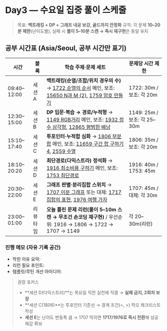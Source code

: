 # Day3 — 수요일 집중 풀이 스케줄

> 목표: **백트래킹 + DP + 그래프 내공 보강, 골드까지 안정화**
> 규칙: 각 문제 **10–20분 제한**(난이도별), 실패 시 **풀이 5–10분 스캔 → 즉시 재구현**은 동일 유지

## 공부 시간표 (Asia/Seoul, **공부 시간만 표기**)

| 시간          | 블록    | 학습 주제·문제 세트                                                                                                                                                                                         | 문제당 시간 제한                |
|-------------|-------|-----------------------------------------------------------------------------------------------------------------------------------------------------------------------------------------------------|--------------------------|
| 09:40–12:00 | 세션 A  | **백트래킹(순열/조합/위치 경우의 수)** → [1722 순열의 순서](https://www.acmicpc.net/problem/1722) 메인, 보조: [15650 N과 M (2)](https://www.acmicpc.net/problem/15650), [1759 암호 만들기](https://www.acmicpc.net/problem/1759) | 1722: 30m / 보조: 각 20m    |
| 12:30–15:00 | 세션 B  | **DP 입문·복습 → 경로/누적형** → [1149 RGB거리](https://www.acmicpc.net/problem/1149) 메인, 보조: [1932 정수 삼각형](https://www.acmicpc.net/problem/1932), [12865 평범한 배낭](https://www.acmicpc.net/problem/12865)       | 1149: 25m / 보조: 각 25–30m |
| 15:10–17:40 | 세션 C  | **투포인터·누적합 심화** → [1806 부분합](https://www.acmicpc.net/problem/1806) 메인, 보조: [11659 구간 합 구하기 4](https://www.acmicpc.net/problem/11659), [2559 수열](https://www.acmicpc.net/problem/2559)               | 1806: 35m / 보조: 각 20m    |
| 18:10–20:20 | 세션 D  | **최단경로(다익스트라) 정석화** → [1916 최소비용 구하기](https://www.acmicpc.net/problem/1916) 메인, 보조: [1753 최단경로](https://www.acmicpc.net/problem/1753)                                                               | 1916: 40m / 1753: 45m    |
| 20:30–22:00 | 세션 E  | **그래프 판별·분리집합 스위치** → [1707 이분 그래프](https://www.acmicpc.net/problem/1707) 또는 대체: [1717 집합의 표현](https://www.acmicpc.net/problem/1717), [1976 여행 가자](https://www.acmicpc.net/problem/1976)            | 1707: 45m / 대체: 각 30m    |
| 23:00–01:00 | 리뷰 타임 | **오늘 틀린 문제 리런(풀이 5–10m 스캔 → 무조건 손코딩 재구현)** / 우선순위: 1916 → 1806 → 1722 → 1707 → 1149                                                                                                                 | 각 20–30m(리런)             |

### 진행 메모 (자유 기록 공간)

* 막힌 이유 요약:
* 리런 필요 포인트:
* 템플릿/루틴 개선 아이디어:

> 권장 포커스
>
> * \*\*세션 D(다익스트라)\*\*는 목요일 직전 실전에 직결 → **실패 금지, 2회차 보장**
> * \*\*세션 C(1806)\*\*는 투포인터 기준선 → 경계 조건(=, >) 착오 체크리스트 작성
> * **세션 E**는 난이도 변동폭 큼 → 1707 막히면 **1717/1976로 즉시 전환**해 성공 체감 확보
